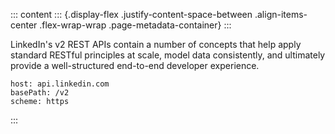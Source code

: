 ::: content
::: {.display-flex .justify-content-space-between .align-items-center .flex-wrap-wrap .page-metadata-container}
:::

LinkedIn\'s v2 REST APIs contain a number of concepts that help apply
standard RESTful principles at scale, model data consistently, and
ultimately provide a well-structured end-to-end developer experience.

``` lang-https
host: api.linkedin.com
basePath: /v2
scheme: https
```
:::
